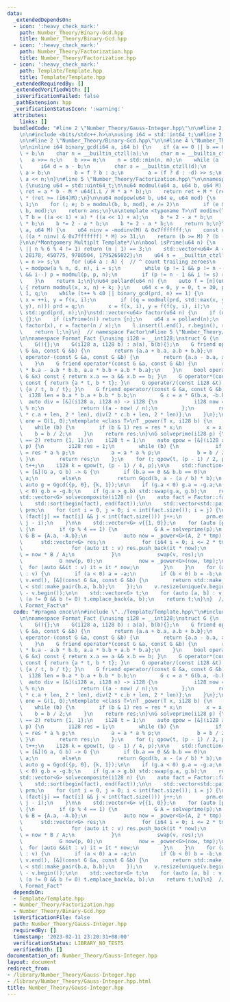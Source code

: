 ```yaml
---
data:
  _extendedDependsOn:
  - icon: ':heavy_check_mark:'
    path: Number_Theory/Binary-Gcd.hpp
    title: Number_Theory/Binary-Gcd.hpp
  - icon: ':heavy_check_mark:'
    path: Number_Theory/Factorization.hpp
    title: Number_Theory/Factorization.hpp
  - icon: ':heavy_check_mark:'
    path: Template/Template.hpp
    title: Template/Template.hpp
  _extendedRequiredBy: []
  _extendedVerifiedWith: []
  _isVerificationFailed: false
  _pathExtension: hpp
  _verificationStatusIcon: ':warning:'
  attributes:
    links: []
  bundledCode: "#line 2 \"Number_Theory/Gauss-Integer.hpp\"\n\n#line 2 \"Template/Template.hpp\"\
    \n\n#include <bits/stdc++.h>\n\nusing i64 = std::int64_t;\n#line 2 \"Number_Theory/Factorization.hpp\"\
    \n\n#line 2 \"Number_Theory/Binary-Gcd.hpp\"\n\n#line 4 \"Number_Theory/Binary-Gcd.hpp\"\
    \n\ninline i64 binary_gcd(i64 a, i64 b) {\n    if (a == 0 || b == 0) return a\
    \ + b;\n    char n = __builtin_ctzll(a);\n    char m = __builtin_ctzll(b);\n \
    \   a >>= n;\n    b >>= m;\n    n = std::min(n, m);\n    while (a != b) {\n  \
    \      i64 d = a - b;\n        char s = __builtin_ctzll(d);\n        bool f =\
    \ a > b;\n        b = f ? b : a;\n        a = (f ? d : -d) >> s;\n    }\n    return\
    \ a << n;\n}\n#line 5 \"Number_Theory/Factorization.hpp\"\n\nnamespace Factor\
    \ {\nusing u64 = std::uint64_t;\n\nu64 modmul(u64 a, u64 b, u64 M) {\n    i64\
    \ ret = a * b - M * u64(1.L / M * a * b);\n    return ret + M * (ret < 0) - M\
    \ * (ret >= (i64)M);\n}\n\nu64 modpow(u64 b, u64 e, u64 mod) {\n    u64 ans =\
    \ 1;\n    for (; e; b = modmul(b, b, mod), e /= 2)\n        if (e & 1) ans = modmul(ans,\
    \ b, mod);\n    return ans;\n}\n\ntemplate <typename T>\nT modinv(T a) {\n   \
    \ T b = ((a << 1) + a) * ((a << 1) + a);\n    b *= 2 - a * b;\n    b *= 2 - a\
    \ * b;\n    b *= 2 - a * b;\n    b *= 2 - a * b;\n    return b;\n}\n\nu64 montgomery(u64\
    \ a, u64 M) {\n    u64 ninv = -modinv(M) & 0x7fffffff;\n    const u64 b = (a +\
    \ ((a * ninv) & 0x7fffffff) * M) >> 31;\n    return (b >= M) ? (b - M) : b;\n\
    }\n\n/*Montgomery Multiplt Template*/\n\nbool isPrime(u64 n) {\n    if (n < 2\
    \ || n % 6 % 4 != 1) return (n | 1) == 3;\n    std::vector<u64> A = {2, 325, 9375,\
    \ 28178, 450775, 9780504, 1795265022};\n    u64 s = __builtin_ctzll(n - 1), d\
    \ = n >> s;\n    for (u64 a : A) {  // ^ count trailing zeroes\n        u64 p\
    \ = modpow(a % n, d, n), i = s;\n        while (p != 1 && p != n - 1 && a % n\
    \ && i--) p = modmul(p, p, n);\n        if (p != n - 1 && i != s) return 0;\n\
    \    }\n    return 1;\n}\nu64 pollard(u64 n) {\n    auto f = [n](u64 x, u64 k)\
    \ { return modmul(x, x, n) + k; };\n    u64 x = 0, y = 0, t = 30, prd = 2, i =\
    \ 1, q;\n    while (t++ % 40 || binary_gcd(prd, n) == 1) {\n        if (x == y)\
    \ x = ++i, y = f(x, i);\n        if ((q = modmul(prd, std::max(x, y) - std::min(x,\
    \ y), n))) prd = q;\n        x = f(x, i), y = f(f(y, i), i);\n    }\n    return\
    \ std::gcd(prd, n);\n}\nstd::vector<u64> factor(u64 n) {\n    if (n == 1) return\
    \ {};\n    if (isPrime(n)) return {n};\n    u64 x = pollard(n);\n    auto l =\
    \ factor(x), r = factor(n / x);\n    l.insert(l.end(), r.begin(), r.end());\n\
    \    return l;\n}\n}  // namespace Factor\n#line 5 \"Number_Theory/Gauss-Integer.hpp\"\
    \n\nnamespace Format_Fact {\nusing i128 = __int128;\nstruct G {\n    i128 a, b;\n\
    \    G(){};\n    G(i128 a, i128 b) : a(a), b(b){};\n    G friend operator+(const\
    \ G &a, const G &b) {\n        return {a.a + b.a, a.b + b.b};\n    }\n    G friend\
    \ operator-(const G &a, const G &b) {\n        return {a.a - b.a, a.b - b.b};\n\
    \    }\n    G friend operator*(const G &a, const G &b) {\n        return {a.a\
    \ * b.a - a.b * b.b, a.a * b.b + a.b * b.a};\n    }\n    bool operator==(const\
    \ G &x) const { return x.a == a && x.b == b; }\n    G operator*(const i128 &t)\
    \ const { return {a * t, b * t}; }\n    G operator/(const i128 &t) const { return\
    \ {a / t, b / t}; }\n    G friend operator/(const G &a, const G &b) {\n      \
    \  i128 len = b.a * b.a + b.b * b.b;\n        G c = a * G(b.a, -b.b);\n      \
    \  auto div = [&](i128 a, i128 n) -> i128 {\n            i128 now = (a % n + n)\
    \ % n;\n            return ((a - now) / n);\n        };\n        return {div(2\
    \ * c.a + len, 2 * len), div(2 * c.b + len, 2 * len)};\n    }\n};\n\nstatic G\
    \ one = G(1, 0);\ntemplate <class T>\nT _power(T x, i128 b) {\n    T res = one;\n\
    \    while (b) {\n        if (b & 1) res = res * x;\n        x = x * x;\n    \
    \    b = b / 2;\n    }\n    return res;\n}\nG solveprime(i128 p) {\n    if (p\
    \ == 2) return {1, 1};\n    i128 t = 1;\n    auto qpow = [&](i128 a, i128 b, i128\
    \ p) {\n        i128 res = 1;\n        while (b) {\n            if (b & 1) res\
    \ = res * a % p;\n            a = a * a % p;\n            b = b / 2;\n       \
    \ }\n        return res;\n    };\n    for (; qpow(t, (p - 1) / 2, p) != p - 1;)\
    \ t++;\n    i128 k = qpow(t, (p - 1) / 4, p);\n\n    std::function<G(G, G)> Ggcd\
    \ = [&](G a, G b) -> G {\n        if (b.a == 0 && b.b == 0)\n            return\
    \ a;\n        else\n            return Ggcd(b, a - (a / b) * b);\n    };\n   \
    \ auto g = Ggcd({p, 0}, {k, 1});\n\n    if (g.a < 0) g.a = -g.a;\n    if (g.b\
    \ < 0) g.b = -g.b;\n    if (g.a > g.b) std::swap(g.a, g.b);\n    return g;\n}\n\
    std::vector<G> solvecomposite(i128 n) {\n    auto fact = Factor::factor(n);\n\
    \    std::sort(begin(fact), end(fact));\n\n    std::vector<std::pair<i128, i64>>\
    \ prm;\n    for (int i = 0, j = 0; i < int(fact.size()); i = j) {\n        while\
    \ (fact[j] == fact[i] && j < int(fact.size())) j++;\n        prm.emplace_back(fact[i],\
    \ j - i);\n    }\n\n    std::vector<G> v{{1, 0}};\n    for (auto [p, tmp] : prm)\
    \ {\n        if (p % 4 == 1) {\n            G A = solveprime(p);\n           \
    \ G B = {A.a, -A.b};\n            auto now = _power<G>(A, 2 * tmp);\n\n      \
    \      std::vector<G> res;\n            for (i64 i = 0; i <= 2 * tmp; i++) {\n\
    \                for (auto it : v) res.push_back(it * now);\n                now\
    \ = now * B / A;\n            }\n            swap(v, res);\n        } else {\n\
    \            G now(p, 0);\n            now = _power<G>(now, tmp);\n          \
    \  for (auto &&it : v) it = it * now;\n        }\n    }\n    for (auto &&[a, b]\
    \ : v) {\n        if (a < 0) a = -a;\n        if (b < 0) b = -b;\n    }\n    std::sort(v.begin(),\
    \ v.end(), [&](const G &a, const G &b) {\n        return std::make_pair(a.a, a.b)\
    \ < std::make_pair(b.a, b.b);\n    });\n    v.resize(unique(v.begin(), v.end())\
    \ - v.begin());\n\n    std::vector<G> t;\n    for (auto [a, b] : v)\n        if\
    \ (a != 0 && b != 0) t.emplace_back(a, b);\n    return t;\n}\n}  // namespace\
    \ Format_Fact\n"
  code: "#pragma once\n\n#include \"../Template/Template.hpp\"\n#include \"Factorization.hpp\"\
    \n\nnamespace Format_Fact {\nusing i128 = __int128;\nstruct G {\n    i128 a, b;\n\
    \    G(){};\n    G(i128 a, i128 b) : a(a), b(b){};\n    G friend operator+(const\
    \ G &a, const G &b) {\n        return {a.a + b.a, a.b + b.b};\n    }\n    G friend\
    \ operator-(const G &a, const G &b) {\n        return {a.a - b.a, a.b - b.b};\n\
    \    }\n    G friend operator*(const G &a, const G &b) {\n        return {a.a\
    \ * b.a - a.b * b.b, a.a * b.b + a.b * b.a};\n    }\n    bool operator==(const\
    \ G &x) const { return x.a == a && x.b == b; }\n    G operator*(const i128 &t)\
    \ const { return {a * t, b * t}; }\n    G operator/(const i128 &t) const { return\
    \ {a / t, b / t}; }\n    G friend operator/(const G &a, const G &b) {\n      \
    \  i128 len = b.a * b.a + b.b * b.b;\n        G c = a * G(b.a, -b.b);\n      \
    \  auto div = [&](i128 a, i128 n) -> i128 {\n            i128 now = (a % n + n)\
    \ % n;\n            return ((a - now) / n);\n        };\n        return {div(2\
    \ * c.a + len, 2 * len), div(2 * c.b + len, 2 * len)};\n    }\n};\n\nstatic G\
    \ one = G(1, 0);\ntemplate <class T>\nT _power(T x, i128 b) {\n    T res = one;\n\
    \    while (b) {\n        if (b & 1) res = res * x;\n        x = x * x;\n    \
    \    b = b / 2;\n    }\n    return res;\n}\nG solveprime(i128 p) {\n    if (p\
    \ == 2) return {1, 1};\n    i128 t = 1;\n    auto qpow = [&](i128 a, i128 b, i128\
    \ p) {\n        i128 res = 1;\n        while (b) {\n            if (b & 1) res\
    \ = res * a % p;\n            a = a * a % p;\n            b = b / 2;\n       \
    \ }\n        return res;\n    };\n    for (; qpow(t, (p - 1) / 2, p) != p - 1;)\
    \ t++;\n    i128 k = qpow(t, (p - 1) / 4, p);\n\n    std::function<G(G, G)> Ggcd\
    \ = [&](G a, G b) -> G {\n        if (b.a == 0 && b.b == 0)\n            return\
    \ a;\n        else\n            return Ggcd(b, a - (a / b) * b);\n    };\n   \
    \ auto g = Ggcd({p, 0}, {k, 1});\n\n    if (g.a < 0) g.a = -g.a;\n    if (g.b\
    \ < 0) g.b = -g.b;\n    if (g.a > g.b) std::swap(g.a, g.b);\n    return g;\n}\n\
    std::vector<G> solvecomposite(i128 n) {\n    auto fact = Factor::factor(n);\n\
    \    std::sort(begin(fact), end(fact));\n\n    std::vector<std::pair<i128, i64>>\
    \ prm;\n    for (int i = 0, j = 0; i < int(fact.size()); i = j) {\n        while\
    \ (fact[j] == fact[i] && j < int(fact.size())) j++;\n        prm.emplace_back(fact[i],\
    \ j - i);\n    }\n\n    std::vector<G> v{{1, 0}};\n    for (auto [p, tmp] : prm)\
    \ {\n        if (p % 4 == 1) {\n            G A = solveprime(p);\n           \
    \ G B = {A.a, -A.b};\n            auto now = _power<G>(A, 2 * tmp);\n\n      \
    \      std::vector<G> res;\n            for (i64 i = 0; i <= 2 * tmp; i++) {\n\
    \                for (auto it : v) res.push_back(it * now);\n                now\
    \ = now * B / A;\n            }\n            swap(v, res);\n        } else {\n\
    \            G now(p, 0);\n            now = _power<G>(now, tmp);\n          \
    \  for (auto &&it : v) it = it * now;\n        }\n    }\n    for (auto &&[a, b]\
    \ : v) {\n        if (a < 0) a = -a;\n        if (b < 0) b = -b;\n    }\n    std::sort(v.begin(),\
    \ v.end(), [&](const G &a, const G &b) {\n        return std::make_pair(a.a, a.b)\
    \ < std::make_pair(b.a, b.b);\n    });\n    v.resize(unique(v.begin(), v.end())\
    \ - v.begin());\n\n    std::vector<G> t;\n    for (auto [a, b] : v)\n        if\
    \ (a != 0 && b != 0) t.emplace_back(a, b);\n    return t;\n}\n}  // namespace\
    \ Format_Fact"
  dependsOn:
  - Template/Template.hpp
  - Number_Theory/Factorization.hpp
  - Number_Theory/Binary-Gcd.hpp
  isVerificationFile: false
  path: Number_Theory/Gauss-Integer.hpp
  requiredBy: []
  timestamp: '2023-02-11 23:20:31+08:00'
  verificationStatus: LIBRARY_NO_TESTS
  verifiedWith: []
documentation_of: Number_Theory/Gauss-Integer.hpp
layout: document
redirect_from:
- /library/Number_Theory/Gauss-Integer.hpp
- /library/Number_Theory/Gauss-Integer.hpp.html
title: Number_Theory/Gauss-Integer.hpp
---
```

